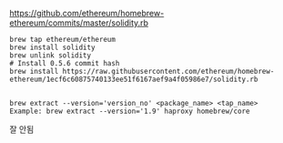 

https://github.com/ethereum/homebrew-ethereum/commits/master/solidity.rb

```
brew tap ethereum/ethereum
brew install solidity
brew unlink solidity
# Install 0.5.6 commit hash
brew install https://raw.githubusercontent.com/ethereum/homebrew-ethereum/1ecf6c60875740133ee51f6167aef9a4f05986e7/solidity.rb


brew extract --version='version_no' <package_name> <tap_name>
Example: brew extract --version='1.9' haproxy homebrew/core
```
잘 안됨